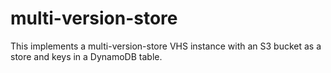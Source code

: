 # multi-version-store

This implements a multi-version-store VHS instance with an S3 bucket as a store
and keys in a DynamoDB table.